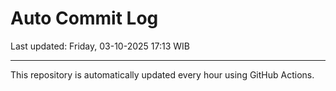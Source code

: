 # Auto Commit Log

Last updated: Friday, 03-10-2025 17:13 WIB

---

This repository is automatically updated every hour using GitHub Actions.
